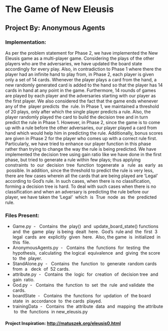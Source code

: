
# The Game of New Eleusis
## Project By: Anonymous Agents
### Implementation:
As per the problem statement for Phase 2, we have implemented the New Eleusis game as a
multi-player game. Considering the plays of the other players who are the adversaries, we have
updated the board state accordingly for every play. Also, in contradiction to Phase 1 where
there the player had an infinite hand to play from, in Phase 2, each player is given only a set of
14 cards. Whenever the player plays a card from the hand, a new randomly generated card is
added to the hand so that the player has 14 cards in hand at any point in the game.
Furthermore, 14 rounds of games are played by each player and the adversaries starting with
our player as the first player. We also considered the fact that the game ends whenever any of
the​ ​ player​ ​ predicts​ ​ the​ ​ rule.
In Phase 1, we maintained a threshold of 20 plays, only after which the single player predicts a
rule. Also, the player randomly played the card to build the decision tree and in turn predict the
rule in Phase 1. However, in Phase 2, since the game is to come up with a rule before the other
adversaries, our player played a card from hand which would help him in predicting the rule.
Additionally, bonus scores are given in Phase 2 for the player who comes up with a correct rule
first. Particularly, we have tried to enhance our player function in this phase rather than trying to
change the way the rule is being predicted. We have implemented the decision tree using gain
ratio like we have done in the first phase, but tried to generate a rule within few plays; thus
applying​ ​ constraints​ ​ to​ ​ our​ ​ decision​ ​ tree​ ​ function​ ​ to​ ​ generate​ ​ a ​ ​ rule​ ​ as​ ​ early​ ​ as​ ​ possible.
In addition, since the threshold to predict the rule is very less, there are few cases wherein all
the cards that are being played are ‘Legal’ according to God’s rule. In such cases, when there is
no classification, forming a decision tree is hard. To deal with such cases when there is no
classification and when an adversary is predicting the rule before our player, we have taken the
‘Legal’​ ​ which​ ​ is​ ​ True​ ​ node​ ​ as​ ​ the​ ​ predicted​ ​ rule.
### Files Present:
 - Game.py​ ​ - ​ ​ Contains​ ​ the​ ​ play()​ ​ and​ ​ update_board_state()​ ​ functions​ ​ and​ ​ the​ ​ game​ ​ play​ ​ is
being​ ​ dealt​ ​ here.​ ​ God’s​ ​ rule​ ​ and​ ​ the​ ​ first​ ​ 3 ​ ​ legal​ ​ cards​ ​ are​ ​ explicitly​ ​ given​ ​ here.​ ​ Also,​ ​ the
game​ ​ is​ ​ initialized​ ​ in​ ​ this​ ​ file.
 - AnonymousAgents.py​ ​ - ​ ​ Contains​ ​ the​ ​ functions​ ​ for​ ​ testing​ ​ the​ ​ hypothesis,​ ​ calculating​ ​ the
logical​ ​ equivalence​ ​ and​ ​ giving​ ​ the​ ​ score​ ​ to​ ​ the​ ​ player.
 - StandAlone.py​ ​ - ​ ​ Contains​ ​ the​ ​ function​ ​ to​ ​ generate​ ​ random​ ​ cards​ ​ from​ ​ a ​ ​ deck​ ​ of​ ​ 52
cards.
 - attribute.py​ ​ - ​ ​ Contains​ ​ the​ ​ logic​ ​ for​ ​ creation​ ​ of​ ​ decision​ ​ tree​ ​ and​ ​ gain​ ​ ratio.
 - God.py​ ​ - ​ ​ Contains​ ​ the​ ​ function​ ​ to​ ​ set​ ​ the​ ​ rule​ ​ and​ ​ validate​ ​ the​ ​ cards.
 - boardState​ ​ - ​ ​ Contains​ ​ the​ ​ functions​ ​ for​ ​ updation​ ​ of​ ​ the​ ​ board​ ​ state​ ​ in​ ​ accordance​ ​ to​ ​ the
cards​ ​ played.
 - trainingData​ ​ - ​ ​ Contains​ ​ the​ ​ attribute​ ​ data​ ​ and​ ​ mapping​ ​ the​ ​ attribute​ ​ to​ ​ the​ ​ functions​ ​ in
new_eleusis.py

#### Project Inspiration: http://matuszek.org/eleusis0.html
